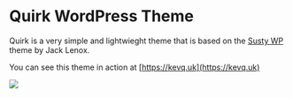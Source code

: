 # Quirk WordPress Theme

Quirk is a very simple and lightwieght theme that is based on the [Susty WP](https://sustywp.com) theme by Jack Lenox.

You can see this theme in action at [https://kevq.uk](https://kevq.uk)

![](https://raw.githubusercontent.com/kevquirk/quirk-wp-theme/master/quirk-screenshot.png)
